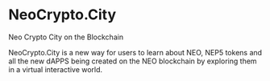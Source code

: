 # NeoCrypto.City
Neo Crypto City on the Blockchain

NeoCrypto.City is a new way for users to learn about NEO, NEP5 tokens and all the new dAPPS being created on the NEO blockchain by exploring them in a virtual interactive world.
